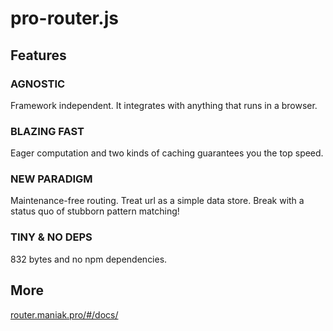 # pro-router.js

## Features

### AGNOSTIC
Framework independent. It integrates with anything that runs in a browser.

### BLAZING FAST
Eager computation and two kinds of caching guarantees you the top speed.

### NEW PARADIGM
Maintenance-free routing. Treat url as a simple data store. Break with a status quo of stubborn pattern matching!

### TINY & NO DEPS
832 bytes and no npm dependencies.

## More

[router.maniak.pro/#/docs/](http://router.maniak.pro/#/docs/)
